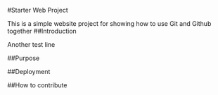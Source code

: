#Starter Web Project

This is a simple website project for showing how to use Git and Github together
##Introduction

Another test line

##Purpose

##Deployment

##How to contribute